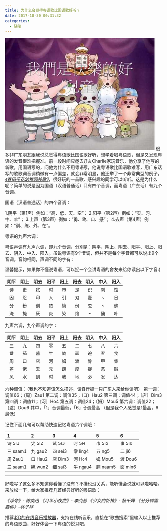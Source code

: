 ```yaml
---
title: 为什么会觉得粤语歌比国语歌好听？
date: 2017-10-30 00:31:32
categories:
  - 随笔
---
```

![](CantoneseMandarin/1.jpg)
很多非广东朋友跟我说总觉得粤语歌比国语歌好听，想学着唱粤语歌，但是又发现粤语的发音很难把握准。前一段时间应邀去好友Charlie家玩音乐，他分享了他写的新歌，用国语写的，问他为什么不用粤语写，他说粤语歌比国语歌难写，用广东话写的歌歌词音调稍微有一点偏差，就会非常明显，他还举了一个非常典型的例子，[*《春田花花幼稚园校歌》*](http://music.163.com/#/song?id=102591)，很好玩的一首歌，感兴趣的同学可以听听。这是为什么呢？简单的说是因为国语（汉语普通话）只有四个音调，而粤语（广东话）有九个音调。<!--more-->

国语（汉语普通话）的四个音调：

1.阴平（第1声）例如：“高、低、天、空”；
2.阳平（第2声）例如：“实、习、牛、羊”；
3.上声（第3声）例如：“勇、敢、口、感”；
4.去声（第4声）例如：“训、练、外、在”。

粤语的九声六调：

粤语声调有九声六调，即九个音调，分別是：阴平、阴上、阴去、阳平、阳上、阳去、阴入、中入、阳入。虽说粤语有9个音调，但并不是每个字音都可以说出9个音调。音韵相同，声调不同的字有：

温馨提示，如果你不懂说粤语，可以捉一个会讲粤语的舍友来给你读出以下字音:)


|阴平|阴上|阴去|阳平|阳上|阳去|阴入|中入|阳入|
|:--:|:--:|:--:|:--:|:--:|:--:|:--:|:--:|:--:|
|诗  |史  |弒  |时  |市  |是  |识  |刺  |蚀  |
|因  |忍  |印  |人  |引  |刃  |壹  |~   |日  |
|分  |粉  |训  |焚  |愤  |份  |忽  |~   |佛  |
|淹  |掩  |厌  |炎  |染  |焰  |~   |醃  |叶  |

九声六调，九个声调的字：

|阴平|阴上|阴去|阳平|阳上|阳去|阴入|中入|阳入|
|:--:|:--:|:--:|:--:|:--:|:--:|:--:|:--:|:--:|
|三  |九  |四  |零  |五  |二  |七  |八  |六  |
|番  |茄  |酱  |牛  |腩  |面  |迫  |客  |食  |
|周  |口  |店  |河  |姆  |渡  |骨  |甲  |集  |
|差  |佬  |去  |元  |朗  |度  |捉  |恶  |贼  |
|风  |水  |到  |时  |我  |地  |必  |发  |达  |
                                        
六种调值：（我也不知道该怎么描述，请自行抓一只广东人来给你读吧）
第一调：调值66；〔周〕Zau1
第二调：调值35；〔口〕Hau2
第三调：调值44；〔店〕Dim3
第四调：调值11；〔河〕Ho4
第五调：调值24；〔姆〕Mou5
第六调：调值22；〔渡〕Dou6
其中，「1」音调最低，「6」音调最高
（但是我个人感觉是1最高，6最低）

记住下面几句可以帮助快速记忆粤语六个调哦：

1       |2      |3       |4       |5       |6
:-------|:------|:-------|:-------|:-------|:------
诗 Si1　|史 Si2 |试 Si3　|时 Si4　|市 Si5　|事 Si6
三 saam1|九 gau2|四 sei3 |零 ling4|五 ng5　|二 ji6
周 Zau1 |口 Hau2|店 Dim3 |河 Ho4　|姆 Mou5 |渡 Dou6
三 saam1|碗 wun2|细 sai3 |牛 ngau4|腩 naam5|面 min6

---

好啦写了这么多不知道你看懂了没有？不懂也没关系，能听懂会说就可以啦哈哈。来放松一下，给大家推荐几首经典好听的粤语歌：

*《浮夸》- 陈奕迅*
*《月半小夜曲》- 李克勤*
*《少女的祈祷》- 杨千嬅*
*《分分钟需要你》-林子祥*

推荐[老D的在线音乐播放器](http://music.laod.cn/)，支持在线听音乐，直接在“歌曲搜索”里输入以上推荐的粤语歌曲，好好体会一下粤语的悦耳吧。